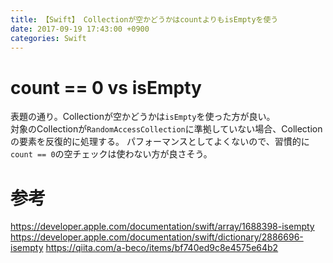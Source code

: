 ```yaml
---
title: 【Swift】 Collectionが空かどうかはcountよりもisEmptyを使う
date: 2017-09-19 17:43:00 +0900
categories: Swift
---
```


# count == 0 vs isEmpty

表題の通り。Collectionが空かどうかは`isEmpty`を使った方が良い。  
対象のCollectionが`RandomAccessCollection`に準拠していない場合、Collectionの要素を反復的に処理する。
パフォーマンスとしてよくないので、習慣的に`count == 0`の空チェックは使わない方が良さそう。

# 参考

https://developer.apple.com/documentation/swift/array/1688398-isempty
https://developer.apple.com/documentation/swift/dictionary/2886696-isempty
https://qiita.com/a-beco/items/bf740ed9c8e4575e64b2
